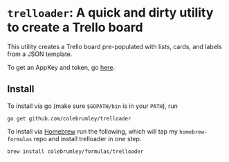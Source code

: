 # `trelloader`: A quick and dirty utility to create a Trello board

This utility creates a Trello board pre-populated with lists, cards, and labels from a JSON template.

To get an AppKey and token, go [here](https://trello.com/app-key).

## Install

To install via go (make sure `$GOPATH/bin` is in your `PATH`), run

```
go get github.com/colebrumley/trelloader
```

To install via [Homebrew](https://brew.sh) run the following, which will tap my `homebrew-formulas` repo and install trelloader in one step.

```
brew install colebrumley/formulas/trelloader
```
